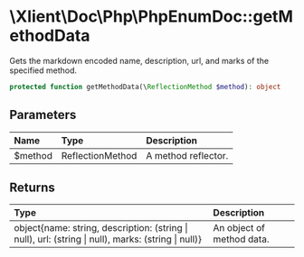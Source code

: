 # \\Xlient\\Doc\\Php\\PhpEnumDoc::getMethodData

Gets the markdown encoded name, description, url, and marks of the specified method.

```php
protected function getMethodData(\ReflectionMethod $method): object
```

## Parameters

| Name | Type | Description |
| :--- | :--- | :--- |
| $method | ReflectionMethod | A method reflector. |

## Returns

| Type | Description |
| :--- | :--- |
| object\{name: string, description: \(string \| null\), url: \(string \| null\), marks: \(string \| null\)\} | An object of method data. |